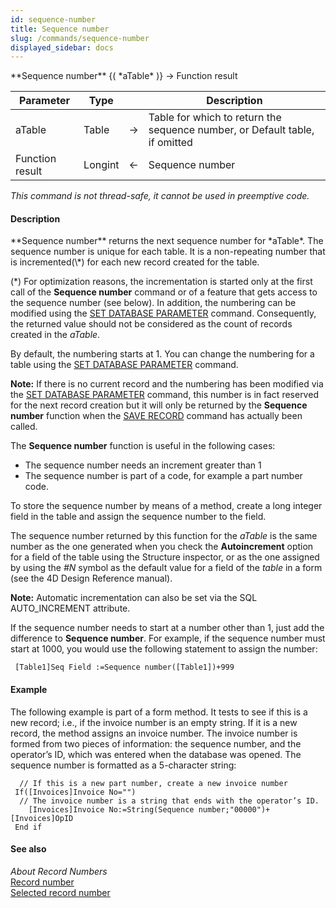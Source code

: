 ```yaml
---
id: sequence-number
title: Sequence number
slug: /commands/sequence-number
displayed_sidebar: docs
---
```


<!--REF #_command_.Sequence number.Syntax-->**Sequence number** {( *aTable* )} -> Function result<!-- END REF-->
<!--REF #_command_.Sequence number.Params-->
| Parameter | Type |  | Description |
| --- | --- | --- | --- |
| aTable | Table | &#8594;  | Table for which to return the sequence number, or Default table, if omitted |
| Function result | Longint | &#8592; | Sequence number |

<!-- END REF-->

*This command is not thread-safe, it cannot be used in preemptive code.*


#### Description 

<!--REF #_command_.Sequence number.Summary-->**Sequence number** returns the next sequence number for *aTable*.<!-- END REF--> The sequence number is unique for each table. It is a non-repeating number that is incremented(\*) for each new record created for the table.

(\*) For optimization reasons, the incrementation is started only at the first call of the **Sequence number** command or of a feature that gets access to the sequence number (see below). In addition, the numbering can be modified using the [SET DATABASE PARAMETER](set-database-parameter.md) command. Consequently, the returned value should not be considered as the count of records created in the *aTable*. 

By default, the numbering starts at 1\. You can change the numbering for a table using the [SET DATABASE PARAMETER](set-database-parameter.md) command. 

**Note:** If there is no current record and the numbering has been modified via the [SET DATABASE PARAMETER](set-database-parameter.md) command, this number is in fact reserved for the next record creation but it will only be returned by the **Sequence number** function when the [SAVE RECORD](save-record.md) command has actually been called. 

The **Sequence number** function is useful in the following cases:

* The sequence number needs an increment greater than 1
* The sequence number is part of a code, for example a part number code.

To store the sequence number by means of a method, create a long integer field in the table and assign the sequence number to the field.

The sequence number returned by this function for the *aTable* is the same number as the one generated when you check the **Autoincrement** option for a field of the table using the Structure inspector, or as the one assigned by using the *#N* symbol as the default value for a field of the *table* in a form (see the 4D Design Reference manual).

**Note:** Automatic incrementation can also be set via the SQL AUTO\_INCREMENT attribute.

If the sequence number needs to start at a number other than 1, just add the difference to **Sequence number**. For example, if the sequence number must start at 1000, you would use the following statement to assign the number:

```4d
 [Table1]Seq Field :=Sequence number([Table1])+999
```

#### Example 

The following example is part of a form method. It tests to see if this is a new record; i.e., if the invoice number is an empty string. If it is a new record, the method assigns an invoice number. The invoice number is formed from two pieces of information: the sequence number, and the operator’s ID, which was entered when the database was opened. The sequence number is formatted as a 5-character string:

```4d
  // If this is a new part number, create a new invoice number
 If([Invoices]Invoice No="")
  // The invoice number is a string that ends with the operator’s ID.
    [Invoices]Invoice No:=String(Sequence number;"00000")+[Invoices]OpID
 End if
```

#### See also 

*About Record Numbers*  
[Record number](record-number.md)  
[Selected record number](selected-record-number.md)  
